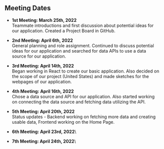 ## Meeting Dates
 - **1st Meeting: March 25th, 2022**\
    Teammate introductions and first discussion about potential ideas for our application. Created a Project Board in GitHub.

 - **2nd Meeting: April 6th, 2022**\
    General planning and role assignment. Continued to discuss potential ideas for our application and searched for data APIs to use a data source for our application.

 - **3rd Meeting: April 14th, 2022**\
    Began working in React to create our basic application. Also decided on the scope of our project (United States) and made sketches for the webpages of our application.

 - **4th Meeting: April 16th, 2022**\
    Chose a data source and API for our application. Also started working on connecting the data source and fetching data utilizing the API.

 - **5th Meeting: April 20th, 2022**\
    Status updates - Backend working on fetching more data and creating usable data, Frontend working on the Home Page.

 - **6th Meeting: April 23rd, 2022**\
    

 - **7th Meeting: April 24th, 2022**\
